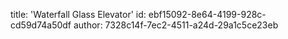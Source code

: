 title: 'Waterfall Glass Elevator'
id: ebf15092-8e64-4199-928c-cd59d74a50df
author: 7328c14f-7ec2-4511-a24d-29a1c5ce23eb
